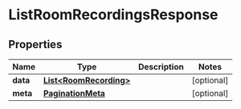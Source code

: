 

# ListRoomRecordingsResponse


## Properties

Name | Type | Description | Notes
------------ | ------------- | ------------- | -------------
**data** | [**List&lt;RoomRecording&gt;**](RoomRecording.md) |  |  [optional]
**meta** | [**PaginationMeta**](PaginationMeta.md) |  |  [optional]




